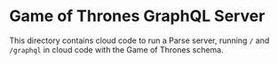 Game of Thrones GraphQL Server
==========================

This directory contains cloud code to run a Parse server, running
`/` and `/graphql` in cloud code with the Game of Thrones schema.
